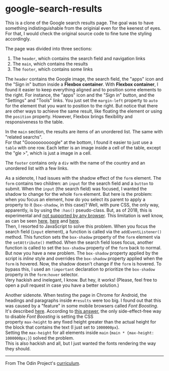 # google-search-results

This is a clone of the Google search results page. The goal was to have something indistinguishable from the originial even for the keenest of eyes. For that, I would check the original source code to fine tune the styling accordingly.  

The page was divided into three sections:

1. The `header`, which contains the search field and navigation links
2. The `main`, which contains the results
3. The `footer`, which contains some links

The `header` contains the Google image, the search field, the "apps" icon and the
"Sign in" button inside a **Flexbox container**. With **Flexbox container**, I found it easier to keep everything aligned and to position some elements to the 
right. For instance, the "apps" icon and the "Sign in" button, and the "Settings"
and "Tools" links. You just set the `margin-left` property to `auto` for the
element that you want to position to the right. But notice that there are other ways
to achieve the same result, like floating the element or using
the `position` property. However, Flexbox brings flexibility and responsiveness to the table.

In the `main` section, the results are items of an unordered list. The same with "related searchs".  
For that "Goooooooooogle" at the bottom, I found it
easier to just use a `table` with one row. Each letter is an
image inside a cell of the table, except the "gle >", which is just a image
in a cell.

The `footer` contains only a `div` with the name of the country and an unordered list with
a few links.

As a sidenote, I had issues with the shadow effect of the `form`
element. The `form` contains two children: an `input` for the search field and a
`button` to submit. When the `input` (the search field) was focused, I wanted the
shadow to change for the whole `form` element. But here is the problem: when you
focus an element, how do you select its parent to apply a property to it
(`box-shadow`, in this case)? Well, with pure CSS, the only way, apparently, is
by using the `:has()` pseudo-class. But, as of 2018, this is experimental and [not
supported by any browser](https://caniuse.com/#feat=css-has). This limitation is
well know, as can be seen [here](https://stackoverflow.com/questions/2212583/affecting-parent-element-of-focusd-element-pure-csshtml-preferred#2212935), [here](https://stackoverflow.com/questions/1014861/is-there-a-css-parent-selector?noredirect=1&lq=1) and [here](https://en.wikipedia.org/wiki/Cascading_Style_Sheets#Limitations).  
Then, I resorted to JavaScript to solve this problem. When you focus the search field (`input` element), a function is called via the `addEventListener()` method. This function sets the `box-shadow` property of the `form` element via the `setAttribute()` method. When the search field loses focus, another function is called to set the `box-shadow` property of the `form` back to normal. But now you have a new problem. The `box-shadow` property
applied by the script is *inline* style and overrides the `box-shadow` property
applied when the `form` is hovered. Now, the shadow doesn't change if the `form` is hovered. To bypass this, I used an `!important` declaration to prioritize the `box-shadow` property in the `form:hover` selector.  
Very hackish and inelegant, I know. But hey, it works! (Please, feel free to open a pull request in case you have a better solution.)

Another sidenote. When testing the page in Chrome for Android, the headings and paragraphs inside `#results` were too big. I
found out that this was caused by a "feature" in some mobile browsers called
*Font Boosting*. It's described
[here](https://bugs.webkit.org/show_bug.cgi?id=84186). According to [this
answer](https://bugs.webkit.org/show_bug.cgi?id=84186#c17), the only side-effect-free way to disable *Font Boosting* is setting the CSS  
property `max-height` to any fixed height greater than the actual height for the block that contains the text (I just set to `1000000px`).  
Setting the `max-height` for all elements
inside `main` (`main * {max-height: 1000000px;}`) solved the problem.  
This is also hackish and all, but I just wanted the fonts rendering the way they should.

---

From The Odin Project's [curriculum](http://www.theodinproject.com/courses/web-development-101/lessons/html-css).
